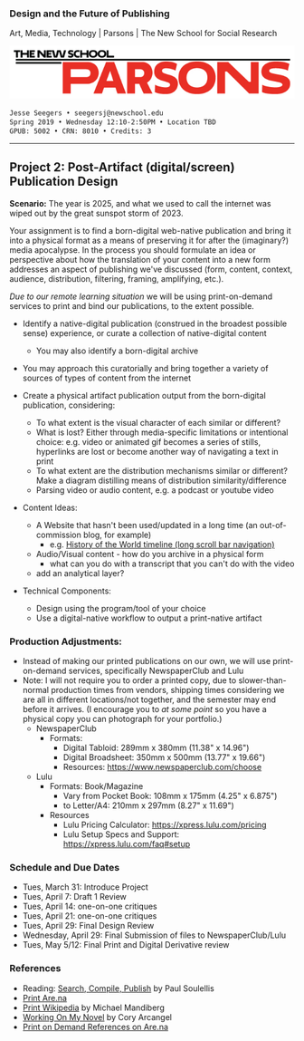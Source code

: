 ### Design and the Future of Publishing

Art, Media, Technology | Parsons | The New School for Social Research

![Parsons_Logo1_Large_RGB](Parsons_Logo1_Large_RGB.jpg)

~~~~
Jesse Seegers • seegersj@newschool.edu
Spring 2019 • Wednesday 12:10-2:50PM • Location TBD
GPUB: 5002 • CRN: 8010 • Credits: 3
~~~~

---

## Project 2: Post-Artifact (digital/screen) Publication Design



**Scenario:** The year is 2025, and what we used to call the internet was wiped out by the great sunspot storm of 2023.

Your assignment is to find a born-digital web-native publication and bring it into a physical format as a means of preserving it for after the (imaginary?) media apocalypse. In the process you should formulate an idea or perspective about how the translation of your content into a new form addresses an aspect of publishing we've discussed (form, content, context, audience, distribution, filtering, framing, amplifying, etc.).

*Due to our remote learning situation* we will be using print-on-demand services to print and bind our publications, to the extent possible.



- Identify a native-digital publication (construed in the broadest possible sense) experience, or curate a collection of native-digital content

  - You may also identify a born-digital archive

- You may approach this curatorially and bring together a variety of sources of types of content from the internet

- Create a physical artifact publication output from the born-digital publication, considering:
  - To what extent is the visual character of each similar or different?
  - What is lost? Either through media-specific limitations or intentional choice: e.g. video or animated gif becomes a series of stills, hyperlinks are lost or become another way of navigating a text in print
  - To what extent are the distribution mechanisms similar or different? Make a diagram distilling means of distribution similarity/difference
  - Parsing video or audio content, e.g. a podcast or youtube video
  
- Content Ideas:
  - A Website that hasn't been used/updated in a long time (an out-of-commission blog, for example)
    - e.g. [History of the World timeline (long scroll bar navigation)](https://www.wdl.org/en/sets/world-history/timeline/#0)
  - Audio/Visual content - how do you archive in a physical form
    - what can you do with a transcript that you can't do with the video
  - add an analytical layer?
  
- Technical Components:
  - Design using the program/tool of your choice
  - Use a digital-native workflow to output a print-native artifact
  
  

### Production Adjustments:

- Instead of making our printed publications on our own, we will use print-on-demand services, specifically NewspaperClub and Lulu
- Note: I will not require you to order a printed copy, due to slower-than-normal production times from vendors, shipping times considering we are all in different locations/not together, and the semester may end before it arrives. (I encourage you to *at some point* so you have a physical copy you can photograph for your portfolio.)
  - NewspaperClub
    - Formats: 
      - Digital Tabloid: 289mm x 380mm (11.38" x 14.96")
      - Digital Broadsheet: 350mm x 500mm (13.77" x 19.66")
      - Resources: https://www.newspaperclub.com/choose
  - Lulu
    - Formats: Book/Magazine
      - Vary from Pocket Book: 108mm x 175mm (4.25" x 6.875")
      - to Letter/A4: 210mm x 297mm (8.27" x 11.69")
    - Resources
      - Lulu Pricing Calculator: https://xpress.lulu.com/pricing
      - Lulu Setup Specs and Support: https://xpress.lulu.com/faq#setup

### Schedule and Due Dates

  - Tues, March 31: Introduce Project
  - Tues, April 7: Draft 1 Review
  - Tues, April 14: one-on-one critiques
  - Tues, April 21: one-on-one critiques
  - Tues, April 29: Final Design Review
  - Wednesday, April 29: Final Submission of files to NewspaperClub/Lulu
  - Tues, May 5/12: Final Print and Digital Derivative review



### References

- Reading: [Search, Compile, Publish](https://soulellis.com/2013/05/search-compile-publish) by Paul Soulellis
- [Print Are.na](https://print.are.na/)
- [Print Wikipedia](http://printwikipedia.com/#/) by Michael Mandiberg
- [Working On My Novel](https://novel.coryarcangel.com/) by Cory Arcangel
- [Print on Demand References on Are.na](https://www.are.na/design-the-future-of-publishing/print-on-demand-u9htk6q0kkw)
